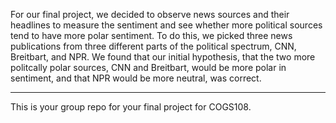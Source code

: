 For our final project, we decided to observe news sources and their headlines to measure the sentiment and see whether more political sources tend to have more polar sentiment. 
To do this, we picked three news publications from three different parts of the political spectrum, CNN, Breitbart, and NPR. 
We found that our initial hypothesis, that the two more politcally polar sources, CNN and Breitbart, would be more polar in sentiment, and that NPR would be more neutral, was correct.
______________________________________
This is your group repo for your final project for COGS108. 
